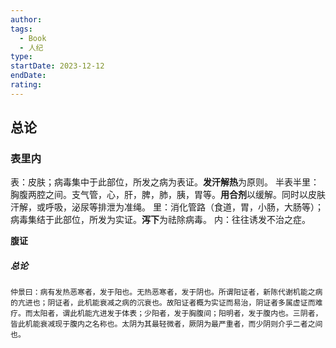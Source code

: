 ```yaml
---
author: 
tags:
  - Book
  - 人纪
type: 
startDate: 2023-12-12
endDate: 
rating: 
---
```




## 总论

### 表里内

表：皮肤；病毒集中于此部位，所发之病为表证。**发汗解热**为原则。
半表半里：胸腹两腔之间。支气管，心，肝，脾，肺，胰，胃等。**用合剂**以缓解。同时以皮肤汗解，或呼吸，泌尿等排泄为准绳。
里：消化管路（食道，胃，小肠，大肠等）；病毒集结于此部位，所发为实证。**泻下**为祛除病毒。
内：往往诱发不治之症。


**腹证**

##### 总论
```ad-summary
仲景曰：病有发热恶寒者，发于阳也。无热恶寒者，发于阴也。所谓阳证者，新陈代谢机能之病的亢进也；阴证者，此机能衰减之病的沉衰也。故阳证者概为实证而易治，阴证者多属虚证而难疗。而太阳者，谓此机能亢进发于体表；少阳者，发于胸腹间；阳明者，发于腹内也。三阴者，皆此机能衰减现于腹内之名称也。太阴为其最轻微者，厥阴为最严重者，而少阴则介乎二者之间也。
```






























